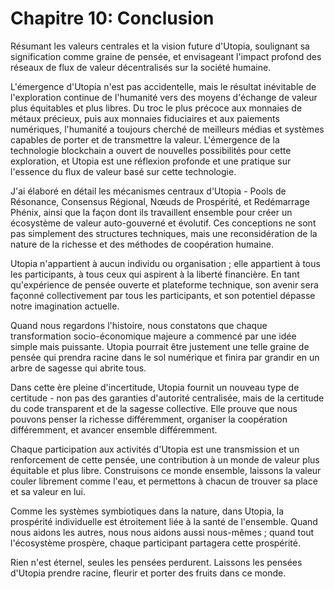 # Chapitre 10: Conclusion

Résumant les valeurs centrales et la vision future d'Utopia, soulignant sa signification comme graine de pensée, et envisageant l'impact profond des réseaux de flux de valeur décentralisés sur la société humaine.

L'émergence d'Utopia n'est pas accidentelle, mais le résultat inévitable de l'exploration continue de l'humanité vers des moyens d'échange de valeur plus équitables et plus libres. Du troc le plus précoce aux monnaies de métaux précieux, puis aux monnaies fiduciaires et aux paiements numériques, l'humanité a toujours cherché de meilleurs médias et systèmes capables de porter et de transmettre la valeur. L'émergence de la technologie blockchain a ouvert de nouvelles possibilités pour cette exploration, et Utopia est une réflexion profonde et une pratique sur l'essence du flux de valeur basé sur cette technologie.

J'ai élaboré en détail les mécanismes centraux d'Utopia - Pools de Résonance, Consensus Régional, Nœuds de Prospérité, et Redémarrage Phénix, ainsi que la façon dont ils travaillent ensemble pour créer un écosystème de valeur auto-gouverné et évolutif. Ces conceptions ne sont pas simplement des structures techniques, mais une reconsidération de la nature de la richesse et des méthodes de coopération humaine.

Utopia n'appartient à aucun individu ou organisation ; elle appartient à tous les participants, à tous ceux qui aspirent à la liberté financière. En tant qu'expérience de pensée ouverte et plateforme technique, son avenir sera façonné collectivement par tous les participants, et son potentiel dépasse notre imagination actuelle.

Quand nous regardons l'histoire, nous constatons que chaque transformation socio-économique majeure a commencé par une idée simple mais puissante. Utopia pourrait être justement une telle graine de pensée qui prendra racine dans le sol numérique et finira par grandir en un arbre de sagesse qui abrite tous.

Dans cette ère pleine d'incertitude, Utopia fournit un nouveau type de certitude - non pas des garanties d'autorité centralisée, mais de la certitude du code transparent et de la sagesse collective. Elle prouve que nous pouvons penser la richesse différemment, organiser la coopération différemment, et avancer ensemble différemment.

Chaque participation aux activités d'Utopia est une transmission et un renforcement de cette pensée, une contribution à un monde de valeur plus équitable et plus libre. Construisons ce monde ensemble, laissons la valeur couler librement comme l'eau, et permettons à chacun de trouver sa place et sa valeur en lui.

Comme les systèmes symbiotiques dans la nature, dans Utopia, la prospérité individuelle est étroitement liée à la santé de l'ensemble. Quand nous aidons les autres, nous nous aidons aussi nous-mêmes ; quand tout l'écosystème prospère, chaque participant partagera cette prospérité.

Rien n'est éternel, seules les pensées perdurent. Laissons les pensées d'Utopia prendre racine, fleurir et porter des fruits dans ce monde.